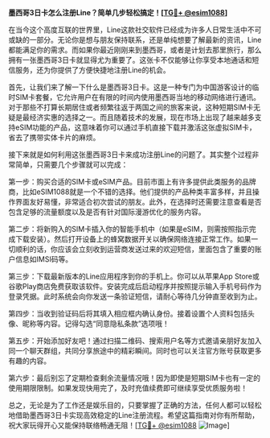 **墨西哥3日卡怎么注册Line？简单几步轻松搞定！[[TG💪+ @esim1088](https://t.me/s/esim1088)]**

在当今这个高度互联的世界里，Line这款社交软件已经成为许多人日常生活中不可或缺的一部分。无论你是想与朋友保持联系，还是单纯想要了解最新的资讯，Line都能满足你的需求。而如果你最近刚刚来到墨西哥，或者是计划去那里旅行，那么拥有一张墨西哥3日卡就显得尤为重要了。这张卡不仅能够让你享受本地通话和短信服务，还为你提供了方便快捷地注册Line的机会。

首先，让我们来了解一下什么是墨西哥3日卡。这是一种专门为中国游客设计的临时SIM卡套餐，它允许用户在有限的时间内使用墨西哥当地的移动网络进行通讯。对于那些不打算长期居住或者频繁往返于两国之间的旅客来说，这种短期SIM卡无疑是最经济实惠的选择之一。而且随着技术的发展，现在市场上出现了越来越多支持eSIM功能的产品，这意味着你可以通过手机直接下载并激活这张虚拟SIM卡，省去了携带实体卡片的麻烦。

接下来就是如何利用这张墨西哥3日卡来成功注册Line的问题了。其实整个过程非常简单，只需要几个步骤就可以完成：

第一步：购买合适的SIM卡或eSIM产品。目前市面上有许多提供此类服务的品牌商，比如eSIM1088就是一个不错的选择。他们提供的产品种类丰富多样，并且操作界面友好易懂，非常适合初次尝试的朋友。此外，在选择时还需要注意查看是否包含足够的流量额度以及是否有针对国际漫游优化的服务内容。

第二步：将新购入的SIM卡插入你的智能手机中（如果是eSIM，则需按照指示完成下载安装）。然后打开设备上的蜂窝数据开关以确保网络连接正常工作。如果一切顺利的话，你应该会立刻收到运营商发送过来的欢迎短信，里面包含了重要的账户信息如IMSI码等。

第三步：下载最新版本的Line应用程序到你的手机上。你可以从苹果App Store或谷歌Play商店免费获取该软件。安装完成后启动程序并按照提示输入手机号码作为登录凭据。此时系统会向你发送一条验证短信，请耐心等待几分钟直至收到为止。

第四步：当收到验证码后将其填入相应框内确认身份。接着设置个人资料包括头像、昵称等内容。记得勾选“同意隐私条款”选项哦！

第五步：开始添加好友吧！通过扫描二维码、搜索用户名等方式邀请亲朋好友加入同一个聊天群组，共同分享旅途中的精彩瞬间。同时也可以关注官方账号获取更多有趣的内容。

第六步：最后别忘了定期检查剩余流量情况哦！因为即使是短期SIM卡也有一定的使用期限限制。如果发现快用完了，及时充值续费即可继续享受优质服务啦！

总之，无论是为了工作还是娱乐目的，只要掌握了正确的方法，任何人都可以轻松地借助墨西哥3日卡实现高效稳定的Line注册流程。希望这篇指南对你有所帮助，祝大家玩得开心又能保持联络畅通无阻！[[TG💪+ @esim1088](https://t.me/s/esim1088) ![Image](https://i.postimg.cc/4NQfJmqS/Snipaste-2025-05-13-00-14-12.png)]